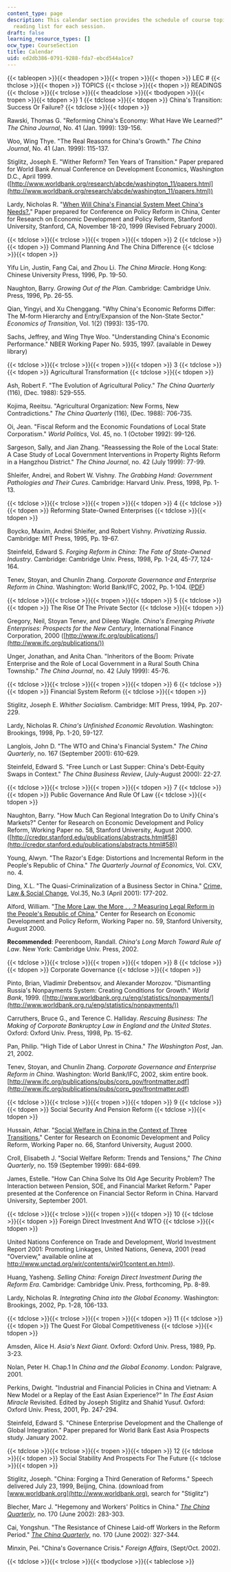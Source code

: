 ```yaml
---
content_type: page
description: This calendar section provides the schedule of course topics and the
  reading list for each session.
draft: false
learning_resource_types: []
ocw_type: CourseSection
title: Calendar
uid: ed2db386-0791-9288-fda7-ebcd544a1ce7
---
```

{{< tableopen >}}{{< theadopen >}}{{< tropen >}}{{< thopen >}}
LEC #
{{< thclose >}}{{< thopen >}}
TOPICS
{{< thclose >}}{{< thopen >}}
READINGS
{{< thclose >}}{{< trclose >}}{{< theadclose >}}{{< tbodyopen >}}{{< tropen >}}{{< tdopen >}}
1
{{< tdclose >}}{{< tdopen >}}
China's Transition: Success Or Failure?
{{< tdclose >}}{{< tdopen >}}

Rawski, Thomas G. "Reforming China's Economy: What Have We Learned?" *The China Journal*, No. 41 (Jan. 1999): 139-156.

Woo, Wing Thye. "The Real Reasons for China's Growth." *The China Journal*, No. 41 (Jan. 1999): 115-137.

Stiglitz, Joseph E. "Wither Reform? Ten Years of Transition." Paper prepared for World Bank Annual Conference on Development Economics, Washington D.C., April 1999. ([http://www.worldbank.org/research/abcde/washington_11/papers.html](http://www.worldbank.org/research/abcde/washington_11/papers.html))

Lardy, Nicholas R. "[When Will China's Financial System Meet China's Needs?.](https://siepr.stanford.edu/sites/default/files/publications/55wp.pdf)" Paper prepared for Conference on Policy Reform in China, Center for Research on Economic Development and Policy Reform, Stanford University, Stanford, CA, November 18-20, 1999 (Revised February 2000).

{{< tdclose >}}{{< trclose >}}{{< tropen >}}{{< tdopen >}}
2
{{< tdclose >}}{{< tdopen >}}
Command Planning And The China Difference
{{< tdclose >}}{{< tdopen >}}

Yifu Lin, Justin, Fang Cai, and Zhou Li. *The China Miracle*. Hong Kong: Chinese University Press, 1996, Pp. 19-50.

Naughton, Barry. *Growing Out of the Plan*. Cambridge: Cambridge Univ. Press, 1996, Pp. 26-55.

Qian, Yingyi, and Xu Chenggang. "Why China's Economic Reforms Differ: The M-form Hierarchy and Entry/Expansion of the Non-State Sector." *Economics of Transition*, Vol. 1(2) (1993): 135-170.

Sachs, Jeffrey, and Wing Thye Woo. "Understanding China's Economic Performance." NBER Working Paper No. 5935, 1997. (available in Dewey library)

{{< tdclose >}}{{< trclose >}}{{< tropen >}}{{< tdopen >}}
3
{{< tdclose >}}{{< tdopen >}}
Agricultural Transformation
{{< tdclose >}}{{< tdopen >}}

Ash, Robert F. "The Evolution of Agricultural Policy." *The China Quarterly* (116), (Dec. 1988): 529-555.

Kojima, Reeitsu. "Agricultural Organization: New Forms, New Contradictions." *The China Quarterly* (116), (Dec. 1988): 706-735.

Oi, Jean. "Fiscal Reform and the Economic Foundations of Local State Corporatism." *World Politics*, Vol. 45, no. 1 (October 1992): 99-126.

Sargeson, Sally, and Jian Zhang. "Reassessing the Role of the Local State: A Case Study of Local Government Interventions in Property Rights Reform in a Hangzhou District." *The China Journal*, no. 42 (July 1999): 77-99.

Shleifer, Andrei, and Robert W. Vishny. *The Grabbing Hand: Government Pathologies and Their Cures*. Cambridge: Harvard Univ. Press, 1998, Pp. 1-13.

{{< tdclose >}}{{< trclose >}}{{< tropen >}}{{< tdopen >}}
4
{{< tdclose >}}{{< tdopen >}}
Reforming State-Owned Enterprises
{{< tdclose >}}{{< tdopen >}}

Boycko, Maxim, Andrei Shleifer, and Robert Vishny. *Privatizing Russia*. Cambridge: MIT Press, 1995, Pp. 19-67.

Steinfeld, Edward S. *Forging Reform in China: The Fate of State-Owned Industry*. Cambridge: Cambridge Univ. Press, 1998, Pp. 1-24, 45-77, 124-164.

Tenev, Stoyan, and Chunlin Zhang. *Corporate Governance and Enterprise Reform in China*. Washington: World Bank/IFC, 2002, Pp. 1-104. ([PDF](http://www.ifc.org/publications/pubs/corp_gov/frontmatter.pdf))

{{< tdclose >}}{{< trclose >}}{{< tropen >}}{{< tdopen >}}
5
{{< tdclose >}}{{< tdopen >}}
The Rise Of The Private Sector
{{< tdclose >}}{{< tdopen >}}

Gregory, Neil, Stoyan Tenev, and Dileep Wagle. *China's Emerging Private Enterprises: Prospects for the New Century*, International Finance Corporation, 2000 ([http://www.ifc.org/publications/](http://www.ifc.org/publications/))

Unger, Jonathan, and Anita Chan. "Inheritors of the Boom: Private Enterprise and the Role of Local Government in a Rural South China Township." *The China Journal*, no. 42 (July 1999): 45-76.

{{< tdclose >}}{{< trclose >}}{{< tropen >}}{{< tdopen >}}
6
{{< tdclose >}}{{< tdopen >}}
Financial System Reform
{{< tdclose >}}{{< tdopen >}}

Stiglitz, Joseph E. *Whither Socialism*. Cambridge: MIT Press, 1994, Pp. 207-229.

Lardy, Nicholas R. *China's Unfinished Economic Revolution*. Washington: Brookings, 1998, Pp. 1-20, 59-127.

Langlois, John D. "The WTO and China's Financial System." *The China Quarterly*, no. 167 (September 2001): 610-629.

Steinfeld, Edward S. "Free Lunch or Last Supper: China's Debt-Equity Swaps in Context." *The China Business Review*, (July-August 2000): 22-27.

{{< tdclose >}}{{< trclose >}}{{< tropen >}}{{< tdopen >}}
7
{{< tdclose >}}{{< tdopen >}}
Public Governance And Rule Of Law
{{< tdclose >}}{{< tdopen >}}

Naughton, Barry. "How Much Can Regional Integration Do to Unify China's Markets?" Center for Research on Economic Development and Policy Reform, Working Paper no. 58, Stanford University, August 2000. ([http://credpr.stanford.edu/publications/abstracts.html#58](http://credpr.stanford.edu/publications/abstracts.html#58))

Young, Alwyn. "The Razor's Edge: Distortions and Incremental Reform in the People's Republic of China." *The Quarterly Journal of Economics*, Vol. CXV, no. 4.

Ding, X.L. "The Quasi-Criminalization of a Business Sector in China." [Crime, Law & Social Change](http://link.springer.com/article/10.1023%2FA%3A1011294000877?LI=true), Vol.35, No.3 (April 2001): 177-202.

Alford, William. "[The More Law, the More . . .? Measuring Legal Reform in the People's Republic of China.](http://web.stanford.edu/group/siepr/cgi-bin/siepr/?q=system/files/shared/pubs/papers/pdf/credpr59.pdf)" Center for Research on Economic Development and Policy Reform, Working Paper no. 59, Stanford University, August 2000.

**Recommended**: Peerenboom, Randall. *China's Long March Toward Rule of Law*. New York: Cambridge Univ. Press, 2002.

{{< tdclose >}}{{< trclose >}}{{< tropen >}}{{< tdopen >}}
8
{{< tdclose >}}{{< tdopen >}}
Corporate Governance
{{< tdclose >}}{{< tdopen >}}

Pinto, Brian, Vladimir Drebentsov, and Alexander Morozov. "Dismantling Russia's Nonpayments System: Creating Conditions for Growth." *World Bank*, 1999. ([http://www.worldbank.org.ru/eng/statistics/nonpayments/](http://www.worldbank.org.ru/eng/statistics/nonpayments/))

Carruthers, Bruce G., and Terence C. Halliday. *Rescuing Business: The Making of Corporate Bankruptcy Law in England and the United States*. Oxford: Oxford Univ. Press, 1998, Pp. 15-62.

Pan, Philip. "High Tide of Labor Unrest in China." *The Washington Post*, Jan. 21, 2002.

Tenev, Stoyan, and Chunlin Zhang. *Corporate Governance and Enterprise Reform in China*. Washington: World Bank/IFC, 2002, skim entire book. [http://www.ifc.org/publications/pubs/corp_gov/frontmatter.pdf](http://www.ifc.org/publications/pubs/corp_gov/frontmatter.pdf)

{{< tdclose >}}{{< trclose >}}{{< tropen >}}{{< tdopen >}}
9
{{< tdclose >}}{{< tdopen >}}
Social Security And Pension Reform
{{< tdclose >}}{{< tdopen >}}

Hussain, Athar. "[Social Welfare in China in the Context of Three Transitions.](https://kingcenter.stanford.edu/publications/social-welfare-china-context-three-transitions)" Center for Research on Economic Development and Policy Reform, Working Paper no. 66, Stanford University, August 2000.

Croll, Elisabeth J. "Social Welfare Reform: Trends and Tensions," *The China Quarterly*, no. 159 (September 1999): 684-699.

James, Estelle. "How Can China Solve Its Old Age Security Problem? The Interaction between Pension, SOE, and Financial Market Reform." Paper presented at the Conference on Financial Sector Reform in China. Harvard University, September 2001.

{{< tdclose >}}{{< trclose >}}{{< tropen >}}{{< tdopen >}}
10
{{< tdclose >}}{{< tdopen >}}
Foreign Direct Investment And WTO
{{< tdclose >}}{{< tdopen >}}

United Nations Conference on Trade and Development, World Investment Report 2001: Promoting Linkages, United Nations, Geneva, 2001 (read "Overview," available online at [http://www.unctad.org/wir/contents/wir01content.en.htm)](http://www.unctad.org/wir/contents/wir01content.en.htm)).

Huang, Yasheng. *Selling China: Foreign Direct Investment During the Reform Era*. Cambridge: Cambridge Univ. Press, forthcoming, Pp. 8-89.

Lardy, Nicholas R. *Integrating China into the Global Economy*. Washington: Brookings, 2002, Pp. 1-28, 106-133.

{{< tdclose >}}{{< trclose >}}{{< tropen >}}{{< tdopen >}}
11
{{< tdclose >}}{{< tdopen >}}
The Quest For Global Competitiveness
{{< tdclose >}}{{< tdopen >}}

Amsden, Alice H. *Asia's Next Giant*. Oxford: Oxford Univ. Press, 1989, Pp. 3-23.

Nolan, Peter H. Chap.1 In *China and the Global Economy*. London: Palgrave, 2001.

Perkins, Dwight. "Industrial and Financial Policies in China and Vietnam: A New Model or a Replay of the East Asian Experience?" In *The East Asian Miracle* Revisited. Edited by Joseph Stiglitz and Shahid Yusuf. Oxford: Oxford Univ. Press, 2001, Pp. 247-294.

Steinfeld, Edward S. "Chinese Enterprise Development and the Challenge of Global Integration." Paper prepared for World Bank East Asia Prospects study. January 2002.

{{< tdclose >}}{{< trclose >}}{{< tropen >}}{{< tdopen >}}
12
{{< tdclose >}}{{< tdopen >}}
Social Stability And Prospects For The Future
{{< tdclose >}}{{< tdopen >}}

Stiglitz, Joseph. "China: Forging a Third Generation of Reforms." Speech delivered July 23, 1999, Beijing, China. (download from [www.worldbank.org](http://www.worldbank.org), search for "Stiglitz")

Blecher, Marc J. "Hegemony and Workers' Politics in China." [*The China Quarterly*](http://journals.cambridge.org/action/displayJournal?jid=CQY&volumeId=170&bVolume=y#loc170), no. 170 (June 2002): 283-303.

Cai, Yongshun. "The Resistance of Chinese Laid-off Workers in the Reform Period." [*The China Quarterly*](http://journals.cambridge.org/action/displayJournal?jid=CQY&volumeId=170&bVolume=y#loc170), no. 170 (June 2002): 327-344.

Minxin, Pei. "China's Governance Crisis." *Foreign Affairs*, (Sept/Oct. 2002).

{{< tdclose >}}{{< trclose >}}{{< tbodyclose >}}{{< tableclose >}}